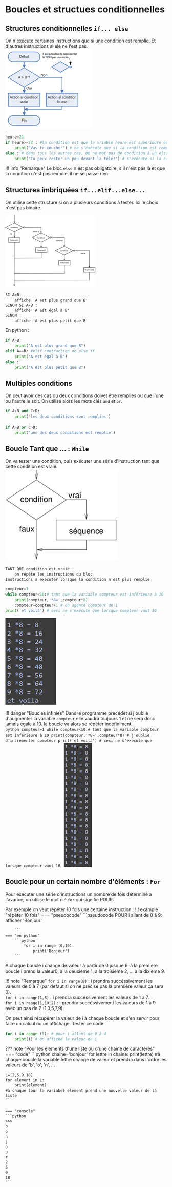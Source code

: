 # Boucles et structues conditionnelles

## Structures conditionnelles `if... else`
On n'exécute certaines instructions que si une condition est remplie. Et d'autres instructions si ele ne l'est pas.
![bloc IF else](img/algo_if.PNG)  
```python
heure=21
if heure>=23 : #la condition est que la vriable heure est supérieure ou égale à 23
	print("Vas te coucher") # ne s'éxécute que si la condition est remplie
else : # dans tous les autres cas. On ne met pas de condition à un else
	print("Tu peux rester un peu devant la télé!") # s'exécute si la condition n'est pas remplie
```
!!! info "Remarque"
	Le bloc `else` n'est pas obligatoire, s'il n'est pas là et que la condition n'est pas remplie, il ne se passe rien. 

## Structures imbriquées `if...elif...else...`

On utilise cette structure si on a plusieurs conditions à tester. Ici le choix n'est pas binaire.  

![bloc IF elif else](img/algo_if_imbrique.PNG) 
```pseudocode
SI A>B:
	affiche 'A est plus grand que B'
SINON SI A=B :
	affiche 'A est égal à B'
SINON :
	affiche 'A est plus petit que B'
```

En python :
```python
if A>B:
	print("A est plus grand que B")
elif A==B: #elif contraction de else if
	print("A est égal à B")
else :
	print("A est plus petit que B")
```

## Multiples conditions
On peut avoir des cas ou deux conditions doivet être remplies ou que l'une ou l'autre le soit. On utilise alors les mots clés `and` et `or`.

```python
if A>B and C>D:
	print('les deux conditions sont remplies')

if A>B or C>D:
	print('une des deux conditions est remplie')

```

## Boucle Tant que ... : `While`
On va tester une condition, puis exécuter une série d'instruction tant que cette condition est vraie.  
![bloc while](img/algo_while.PNG)
```pseudocode
TANT QUE condition est vraie :
	on répète les instructions du bloc
Instructions à exécuter lorsque la condition n'est plus remplie

```
```python
compteur=1
while compteur<10:# tant que la variable compteur est inférieure à 10
	print(compteur,'*8=',compteur*8)
	compteur=compteur+1 # on agente compteur de 1
print('et voilà') # ceci ne s'exécute que lorsque compteur vaut 10
```

![bloc while](img/res_while.png)

!!! danger "Boucles infinies"
	Dans le programme précédet si j'oublie d'augmenter la variable `compteur` elle vaudra toujours 1 et ne sera donc jamais égale à 10. la boucle va alors se répéter indéfiniment.  
	```python
	compteur=1
	while compteur<10:# tant que la variable compteur est inférieure à 10
		print(compteur,'*8=',compteur*8)
		 # j'oublie d'incrémenter compteur
	print('et voilà') # ceci ne s'exécute que lorsque compteur vaut 10
	```
	![bloc while](img/res_infini.png)

## Boucle pour un certain nombre d'éléments : `For`
Pour éxécuter une série d'instructions un nombre de fois déterminé à l'avance, on utilise le mot clé `for` qui signifie POUR.

Par exemple on veut répéter 10 fois une certaine instruction :
!!! example "répéter 10 fois"
	=== "pseudocode"
		```pseudocode
		POUR i allant de 0 à 9: 
			afficher 'Bonjour'

		```
	=== "en python"
		```python
			for i in range (0,10):
				print('Bonjour')
		```
A chaque boucle i change de valeur à partir de 0 jusque 9. à la premiere boucle i prend la valeur0, à la deuxieme 1, à la troisième 2, ... à la dixième 9.

!!! note "Remarque"
	`for i in range(8)` : i prendra succéssivement les valeurs de 0 à 7 (par defaut si on ne précise pas la première valeur ça sera 0).  
	`for i in range(1,8)` : i prendra succéssivement les valeurs de 1 à 7.    
	`for i in range(1,10,2)` : i prendra succéssivement les valeurs de 1 à 9 avec un pas de 2 (1,3,5,7,9).  

On peut ainsi récupérer la valeur de i à chaque boucle et s'en servir pour faire un calcul ou un affichage. Tester ce code.  
```python
for i in range (5): # pour i allant de 0 à 4
	print(i) # on affiche la valeur de i
```

??? note "Pour les éléments d'une liste ou d'une chaine de caractères"  
	=== "code"
	```python
	chaine='bonjour'
	for lettre in chaine:
		print(lettre)
	#à chaque boucle la variable lettre change de valeur et prendra dans l'ordre les valeurs de 'b', 'o', 'n', ...

	L=[2,5,9,18]
	for element in L:
		print(element)
	#à chaque tour la variabel element prend une nouvelle valeur de la liste
	``` 

	=== "console" 
	```python
	>>>
	b
	o
	n
	j
	o
	u
	r
	2
	5
	9
	18	
	```